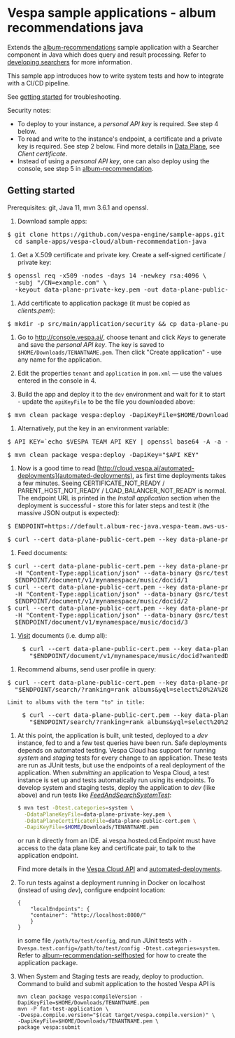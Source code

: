 <!-- Copyright 2019 Oath Inc. Licensed under the terms of the Apache 2.0 license. See LICENSE in the project root. -->
# Vespa sample applications - album recommendations java

Extends the [album-recommendations](../album-recommendations) sample application with a Searcher component in Java
which does query and result processing. Refer to
[developing searchers](http://docs.vespa.ai/documentation/searcher-development.html) for more information.

This sample app introduces how to write system tests and how to integrate with a CI/CD pipeline.

See [getting started](http://cloud.vespa.ai/getting-started.html) for troubleshooting.

Security notes:
*   To deploy to your instance, a _personal API key_ is required.
    See step 4 below.
*   To read and write to the instance's endpoint, a certificate and a private key is required.
    See step 2 below.
    Find more details in [Data Plane](https://cloud.vespa.ai/security-model.html#data-plane), see _Client certificate_.
*   Instead of using a _personal API key_, one can also deploy using the console, see step 5 in
    [album-recommendation](../album-recommendation/README.md).



## Getting started
Prerequisites: git, Java 11, mvn 3.6.1 and openssl.

1.  Download sample apps:
<pre data-test="exec">
$ git clone https://github.com/vespa-engine/sample-apps.git && \
  cd sample-apps/vespa-cloud/album-recommendation-java
</pre>

1.  Get a X.509 certificate and private key. Create a self-signed certificate / private key:
<pre data-test="exec">
$ openssl req -x509 -nodes -days 14 -newkey rsa:4096 \
  -subj "/CN=example.com" \
  -keyout data-plane-private-key.pem -out data-plane-public-cert.pem
</pre>

1.  Add certificate to application package (it must be copied as _clients.pem_):
<pre data-test="exec">
$ mkdir -p src/main/application/security && cp data-plane-public-cert.pem src/main/application/security/clients.pem
</pre>

1.  Go to http://console.vespa.ai/, choose tenant and click _Keys_ to generate and save the _personal API key_.
    The key is saved to `$HOME/Downloads/TENANTNAME.pem`.
    Then click "Create application" - use any name for the application.

1.  Edit the properties `tenant` and `application` in `pom.xml` —
    use the values entered in the console in 4.
 
1.  Build the app and deploy it to the `dev` environment and wait for it to start -
    update the `apiKeyFile` to be the file you downloaded above:
<pre>
$ mvn clean package vespa:deploy -DapiKeyFile=$HOME/Downloads/TENANTNAME.pem
</pre>

1.  Alternatively, put the key in an environment variable:
<pre data-test="exec">
$ API_KEY=`echo $VESPA_TEAM_API_KEY | openssl base64 -A -a -d`
</pre>
<pre data-test="exec">
$ mvn clean package vespa:deploy -DapiKey="$API_KEY"
</pre>

1.  Now is a good time to read [http://cloud.vespa.ai/automated-deployments](automated-deployments),
    as first time deployments takes a few minutes.
    Seeing CERTIFICATE_NOT_READY / PARENT_HOST_NOT_READY / LOAD_BALANCER_NOT_READY is normal.
    The endpoint URL is printed in the _Install application_ section when the deployment is successful -
    store this for later steps and test it (the massive JSON output is expected):
<pre data-test="exec">
$ ENDPOINT=https://default.album-rec-java.vespa-team.aws-us-east-1c.dev.public.vespa.oath.cloud
</pre>
<pre>
$ curl --cert data-plane-public-cert.pem --key data-plane-private-key.pem $ENDPOINT
</pre>

1.  Feed documents:
<pre data-test="exec">
$ curl --cert data-plane-public-cert.pem --key data-plane-private-key.pem \
  -H "Content-Type:application/json" --data-binary @src/test/resources/A-Head-Full-of-Dreams.json \
  $ENDPOINT/document/v1/mynamespace/music/docid/1
$ curl --cert data-plane-public-cert.pem --key data-plane-private-key.pem \
  -H "Content-Type:application/json" --data-binary @src/test/resources/Love-Is-Here-To-Stay.json \
  $ENDPOINT/document/v1/mynamespace/music/docid/2
$ curl --cert data-plane-public-cert.pem --key data-plane-private-key.pem \
  -H "Content-Type:application/json" --data-binary @src/test/resources/Hardwired...To-Self-Destruct.json \
  $ENDPOINT/document/v1/mynamespace/music/docid/3
</pre>

1.  [Visit](https://docs.vespa.ai/documentation/content/visiting.html) documents (i.e. dump all):
<pre data-test="exec">
    $ curl --cert data-plane-public-cert.pem --key data-plane-private-key.pem \
      "$ENDPOINT/document/v1/mynamespace/music/docid?wantedDocumentCount=100"
</pre>
    
1.  Recommend albums, send user profile in query:
<pre data-test="exec">
$ curl --cert data-plane-public-cert.pem --key data-plane-private-key.pem \
  "$ENDPOINT/search/?ranking=rank_albums&yql=select%20%2A%20from%20sources%20%2A%20where%20sddocname%20contains%20%22music%22%3B&ranking.features.query(user_profile)=%7B%7Bcat%3Apop%7D%3A0.8%2C%7Bcat%3Arock%7D%3A0.2%2C%7Bcat%3Ajazz%7D%3A0.1%7D"
</pre>
    Limit to albums with the term "to" in title:
<pre data-test="exec">
    $ curl --cert data-plane-public-cert.pem --key data-plane-private-key.pem \
      "$ENDPOINT/search/?ranking=rank_albums&yql=select%20%2A%20from%20sources%20%2A%20where%20album%20contains%20%22to%22%3B&ranking.features.query(user_profile)=%7B%7Bcat%3Apop%7D%3A0.8%2C%7Bcat%3Arock%7D%3A0.2%2C%7Bcat%3Ajazz%7D%3A0.1%7D"
</pre>

1.  At this point, the application is built, unit tested, deployed to a _dev_ instance, fed to and a few test queries have been run.
    Safe deployments depends on automated testing.
    Vespa Cloud has support for running _system_ and _staging_ tests for every change to an application.
    These tests are run as JUnit tests, but use the endpoints of a real deployment of the application.
    When _submitting_ an application to Vespa Cloud, a test instance is set up and tests automatically run using its endpoints.
    To develop system and staging tests, deploy the application to _dev_ (like above) and run tests like
    [_FeedAndSearchSystemTest_](src/test/java/ai/vespa/example/album/FeedAndSearchSystemTest.java):
    ```sh
    $ mvn test -Dtest.categories=system \
      -DdataPlaneKeyFile=data-plane-private-key.pem \
      -DdataPlaneCertificateFile=data-plane-public-cert.pem \
      -DapiKeyFile=$HOME/Downloads/TENANTNAME.pem
    ```
    or run it directly from an IDE. 
    ai.vespa.hosted.cd.Endpoint must have access to the data plane key and certificate pair,
    to talk to the application endpoint.

    Find more details in the [Vespa Cloud API](https://cloud.vespa.ai/reference/vespa-cloud-api.html) and
    [automated-deployments](https://cloud.vespa.ai/automated-deployments).

1.  To run tests against a deployment running in Docker on localhost (instead of using _dev_),
    configure endpoint location:
    ```
    {
        "localEndpoints": {
        "container": "http://localhost:8080/"
        }
    }
    ```
    in some file `/path/to/test/config`, and run JUnit tests with `-Dvespa.test.config=/path/to/test/config -Dtest.categories=system`.
    Refer to [album-recommendation-selfhosted](../album-recommendation-selfhosted) for how to create the application package.

1.  When System and Staging tests are ready, deploy to production.
    Command to build and submit application to the hosted Vespa API is
    ```
    mvn clean package vespa:compileVersion -DapiKeyFile=$HOME/Downloads/TENANTNAME.pem
    mvn -P fat-test-application \
    -Dvespa.compile.version="$(cat target/vespa.compile.version)" \
    -DapiKeyFile=$HOME/Downloads/TENANTNAME.pem \
    package vespa:submit
    ```
